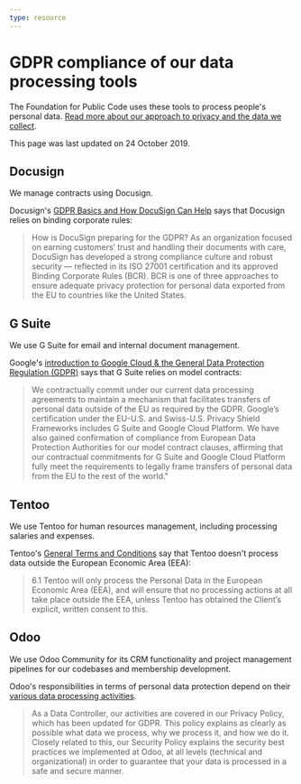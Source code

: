 ```yaml
---
type: resource
---
```


# GDPR compliance of our data processing tools

The Foundation for Public Code uses these tools to process people's personal data. [Read more about our approach to privacy and the data we collect](privacy.md).

This page was last updated on 24 October 2019.

## Docusign

We manage contracts using Docusign.

Docusign's [GDPR Basics and How DocuSign Can Help](https://www.docusign.com/gdpr-basics) says that Docusign relies on binding corporate rules:

> How is DocuSign preparing for the GDPR? As an organization focused on earning customers’ trust and handling their documents with care, DocuSign has developed a strong compliance culture and robust security — reflected in its ISO 27001 certification and its approved Binding Corporate Rules (BCR).  BCR is one of three approaches to ensure adequate privacy protection for personal data exported from the EU to countries like the United States.

## G Suite

We use G Suite for email and internal document management.

Google's [introduction to Google Cloud & the General Data Protection Regulation (GDPR)](https://cloud.google.com/security/gdpr/) says that G Suite relies on model contracts:

> We contractually commit under our current data processing agreements to maintain a mechanism that facilitates transfers of personal data outside of the EU as required by the GDPR. Google’s certification under the EU-U.S. and Swiss-U.S. Privacy Shield Frameworks includes G Suite and Google Cloud Platform. We have also gained confirmation of compliance from European Data Protection Authorities for our model contract clauses, affirming that our contractual commitments for G Suite and Google Cloud Platform fully meet the requirements to legally frame transfers of personal data from the EU to the rest of the world."

## Tentoo

We use Tentoo for human resources management, including processing salaries and expenses.

Tentoo's [General Terms and Conditions](https://www.tentoo.nl/images/downloads/Generaltermsandconditions_TentooPartners.pdf) say that Tentoo doesn't process data outside the European Economic Area (EEA):

> 6.1 Tentoo will only process the Personal Data in the European Economic Area (EEA), and will ensure that no processing actions at all take place outside the EEA, unless Tentoo has obtained the Client’s explicit, written consent to this.

## Odoo

We use Odoo Community for its CRM functionality and project management pipelines for our codebases and membership development.

Odoo's responsibilities in terms of personal data protection depend on their [various data processing activities](https://www.odoo.com/gdpr). 

> As a Data Controller, our activities are covered in our Privacy Policy, which has been updated for GDPR. This policy explains as clearly as possible what data we process, why we process it, and how we do it. Closely related to this, our Security Policy explains the security best practices we implemented at Odoo, at all levels (technical and organizational) in order to guarantee that your data is processed in a safe and secure manner.
